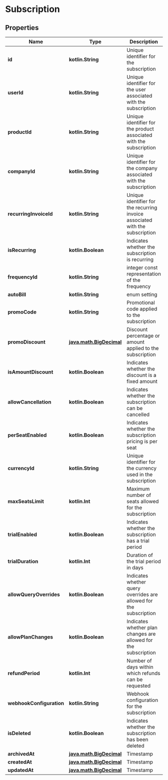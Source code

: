 
# Subscription

## Properties
Name | Type | Description | Notes
------------ | ------------- | ------------- | -------------
**id** | **kotlin.String** | Unique identifier for the subscription |  [optional]
**userId** | **kotlin.String** | Unique identifier for the user associated with the subscription |  [optional]
**productId** | **kotlin.String** | Unique identifier for the product associated with the subscription |  [optional]
**companyId** | **kotlin.String** | Unique identifier for the company associated with the subscription |  [optional]
**recurringInvoiceId** | **kotlin.String** | Unique identifier for the recurring invoice associated with the subscription |  [optional]
**isRecurring** | **kotlin.Boolean** | Indicates whether the subscription is recurring |  [optional]
**frequencyId** | **kotlin.String** | integer const representation of the frequency |  [optional]
**autoBill** | **kotlin.String** | enum setting |  [optional]
**promoCode** | **kotlin.String** | Promotional code applied to the subscription |  [optional]
**promoDiscount** | [**java.math.BigDecimal**](java.math.BigDecimal.md) | Discount percentage or amount applied to the subscription |  [optional]
**isAmountDiscount** | **kotlin.Boolean** | Indicates whether the discount is a fixed amount |  [optional]
**allowCancellation** | **kotlin.Boolean** | Indicates whether the subscription can be cancelled |  [optional]
**perSeatEnabled** | **kotlin.Boolean** | Indicates whether the subscription pricing is per seat |  [optional]
**currencyId** | **kotlin.String** | Unique identifier for the currency used in the subscription |  [optional]
**maxSeatsLimit** | **kotlin.Int** | Maximum number of seats allowed for the subscription |  [optional]
**trialEnabled** | **kotlin.Boolean** | Indicates whether the subscription has a trial period |  [optional]
**trialDuration** | **kotlin.Int** | Duration of the trial period in days |  [optional]
**allowQueryOverrides** | **kotlin.Boolean** | Indicates whether query overrides are allowed for the subscription |  [optional]
**allowPlanChanges** | **kotlin.Boolean** | Indicates whether plan changes are allowed for the subscription |  [optional]
**refundPeriod** | **kotlin.Int** | Number of days within which refunds can be requested |  [optional]
**webhookConfiguration** | **kotlin.String** | Webhook configuration for the subscription |  [optional]
**isDeleted** | **kotlin.Boolean** | Indicates whether the subscription has been deleted |  [optional]
**archivedAt** | [**java.math.BigDecimal**](java.math.BigDecimal.md) | Timestamp |  [optional]
**createdAt** | [**java.math.BigDecimal**](java.math.BigDecimal.md) | Timestamp |  [optional]
**updatedAt** | [**java.math.BigDecimal**](java.math.BigDecimal.md) | Timestamp |  [optional]



